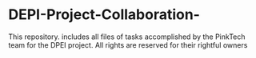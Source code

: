 # DEPI-Project-Collaboration-
This repository. includes all files of tasks accomplished by the PinkTech team for the DPEI project.
All rights are reserved for their rightful owners

